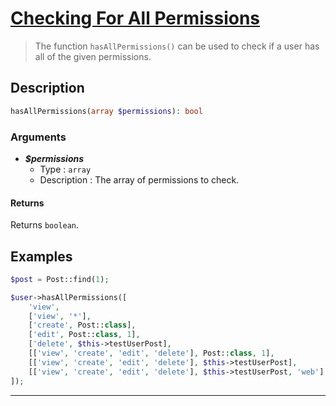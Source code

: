 # <u>Checking For All Permissions</u>

 > The function `hasAllPermissions()` can be used to check if a user has all of the given permissions.

## Description

```php
hasAllPermissions(array $permissions): bool
```

### Arguments

- ***$permissions***
    - Type :  `array`
    - Description : The array of permissions to check.

#### Returns

Returns `boolean`.

## Examples

```php
$post = Post::find(1);

$user->hasAllPermissions([
    'view',
    ['view', '*'],
    ['create', Post::class],
    ['edit', Post::class, 1],
    ['delete', $this->testUserPost],
    [['view', 'create', 'edit', 'delete'], Post::class, 1],
    [['view', 'create', 'edit', 'delete'], $this->testUserPost],
    [['view', 'create', 'edit', 'delete'], $this->testUserPost, 'web']
]);

```

---
